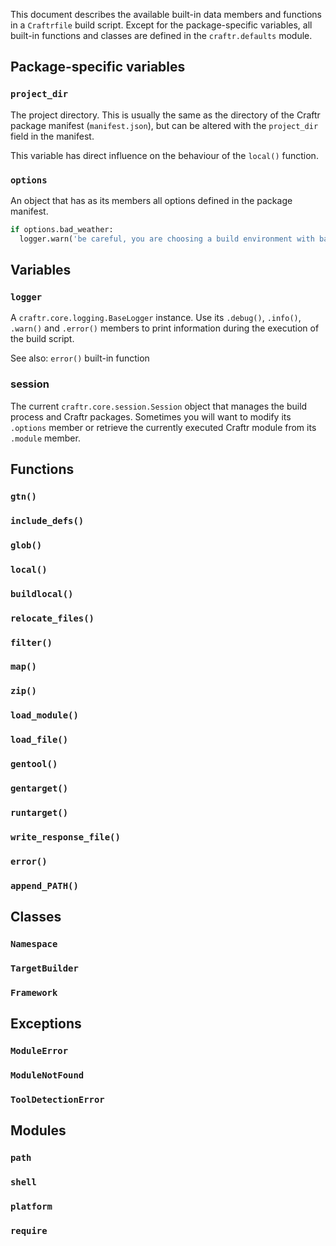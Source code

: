 This document describes the available built-in data members and functions in
a `Craftrfile` build script. Except for the package-specific variables, all
built-in functions and classes are defined in the `craftr.defaults` module.

## Package-specific variables

### `project_dir`

The project directory. This is usually the same as the directory of the
Craftr package manifest (`manifest.json`), but can be altered with the
`project_dir` field in the manifest.

This variable has direct influence on the behaviour of the `local()` function.

### `options`

An object that has as its members all options defined in the package manifest.

```python
if options.bad_weather:
  logger.warn('be careful, you are choosing a build environment with bad weather')
```


## Variables

### `logger`

A `craftr.core.logging.BaseLogger` instance. Use its `.debug()`, `.info()`,
`.warn()` and `.error()` members to print information during the execution of
the build script.

See also: `error()` built-in function

### session

The current `craftr.core.session.Session` object that manages the build process
and Craftr packages. Sometimes you will want to modify its `.options` member
or retrieve the currently executed Craftr module from its `.module` member.


## Functions

### `gtn()`

### `include_defs()`

### `glob()`

### `local()`

### `buildlocal()`

### `relocate_files()`

### `filter()`

### `map()`

### `zip()`

### `load_module()`

### `load_file()`

### `gentool()`

### `gentarget()`

### `runtarget()`

### `write_response_file()`

### `error()`

### `append_PATH()`


## Classes

### `Namespace`

### `TargetBuilder`

### `Framework`


## Exceptions

### `ModuleError`

### `ModuleNotFound`

### `ToolDetectionError`


## Modules

### `path`

### `shell`

### `platform`

### `require`
